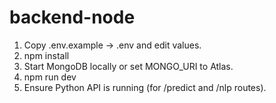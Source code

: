 # backend-node

1. Copy .env.example -> .env and edit values.
2. npm install
3. Start MongoDB locally or set MONGO_URI to Atlas.
4. npm run dev
5. Ensure Python API is running (for /predict and /nlp routes).
